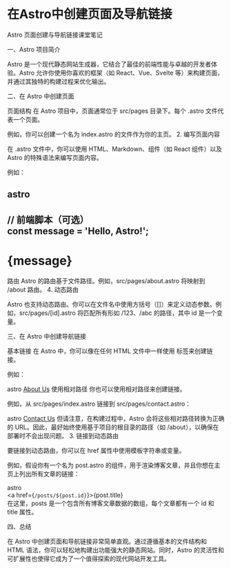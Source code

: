 # 在Astro中创建页面及导航链接
Astro 页面创建与导航链接课堂笔记

一、Astro 项目简介

Astro 是一个现代静态网站生成器，它结合了最佳的前端性能与卓越的开发者体验。Astro 允许你使用你喜欢的框架（如 React、Vue、Svelte 等）来构建页面，并通过其独特的构建过程来优化输出。

二、在 Astro 中创建页面

页面结构
在 Astro 项目中，页面通常位于 src/pages 目录下。每个 .astro 文件代表一个页面。

例如，你可以创建一个名为 index.astro 的文件作为你的主页。
2. 编写页面内容

在 .astro 文件中，你可以使用 HTML、Markdown、组件（如 React 组件）以及 Astro 的特殊语法来编写页面内容。

例如：

astro
---  
// 前端脚本（可选）  
const message = 'Hello, Astro!';  
---  
  
<html>  
  <head>  
    <title>My Astro Site</title>  
  </head>  
  <body>  
    <h1>{message}</h1>  
    <!-- 这里可以添加其他内容或组件 -->  
  </body>  
</html>
路由
Astro 的路由基于文件路径。例如，src/pages/about.astro 将映射到 /about 路由。
4. 动态路由

Astro 也支持动态路由。你可以在文件名中使用方括号（[]）来定义动态参数。例如，src/pages/[id].astro 将匹配所有形如 /123、/abc 的路径，其中 id 是一个变量。

三、在 Astro 中创建导航链接

基本链接
在 Astro 中，你可以像在任何 HTML 文件中一样使用 <a> 标签来创建链接。

例如：

astro
<a href="/about">About Us</a>
使用相对路径
你也可以使用相对路径来创建链接。

例如，从 src/pages/index.astro 链接到 src/pages/contact.astro：

astro
<a href="../contact">Contact Us</a>
但请注意，在构建过程中，Astro 会将这些相对路径转换为正确的 URL。因此，最好始终使用基于项目的根目录的路径（如 /about），以确保在部署时不会出现问题。
3. 链接到动态路由

要链接到动态路由，你可以在 href 属性中使用模板字符串或变量。

例如，假设你有一个名为 post.astro 的组件，用于渲染博客文章，并且你想在主页上列出所有文章的链接：

astro
<each let:post of=posts>  
  <a href={`/posts/${post.id}`}>{post.title}</a>  
</each>
在这里，posts 是一个包含所有博客文章数据的数组，每个文章都有一个 id 和 title 属性。

四、总结

在 Astro 中创建页面和导航链接非常简单直观。通过遵循基本的文件结构和 HTML 语法，你可以轻松地构建出功能强大的静态网站。同时，Astro 的灵活性和可扩展性也使得它成为了一个值得探索的现代网站开发工具。
